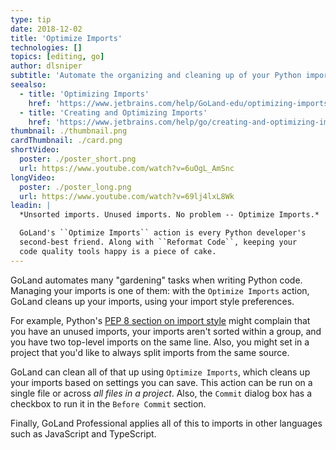 ```yaml
---
type: tip
date: 2018-12-02
title: 'Optimize Imports'
technologies: []
topics: [editing, go]
author: dlsniper
subtitle: 'Automate the organizing and cleaning up of your Python imports with Optimize Imports.'
seealso:
  - title: 'Optimizing Imports'
    href: 'https://www.jetbrains.com/help/GoLand-edu/optimizing-imports.html'
  - title: 'Creating and Optimizing Imports'
    href: 'https://www.jetbrains.com/help/go/creating-and-optimizing-imports.html'
thumbnail: ./thumbnail.png
cardThumbnail: ./card.png
shortVideo:
  poster: ./poster_short.png
  url: https://www.youtube.com/watch?v=6uOgL_AmSnc
longVideo:
  poster: ./poster_long.png
  url: https://www.youtube.com/watch?v=69lj4lxL8Wk
leadin: |
  *Unsorted imports. Unused imports. No problem -- Optimize Imports.*

  GoLand's ``Optimize Imports`` action is every Python developer's 
  second-best friend. Along with ``Reformat Code``, keeping your 
  code quality tools happy is a piece of cake.
---
```


GoLand automates many "gardening" tasks when writing Python code. Managing your
imports is one of them: with the `Optimize Imports` action, GoLand cleans
up your imports, using your import style preferences.

For example, Python's
[PEP 8 section on import style](https://www.python.org/dev/peps/pep-0008/#imports)
might complain that you have an unused imports, your imports aren't sorted within
a group, and you have two top-level imports on the same line. Also, you might
set in a project that you'd like to always split imports from the same source.

GoLand can clean all of that up using `Optimize Imports`, which cleans up your
imports based on settings you can save. This action can be run on a single
file or across _all files in a project_. Also, the `Commit` dialog box has
a checkbox to run it in the `Before Commit` section.

Finally, GoLand Professional applies all of this to imports in other languages
such as JavaScript and TypeScript.

